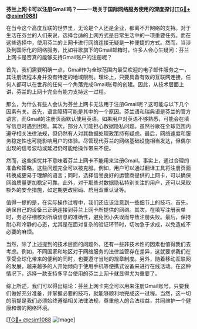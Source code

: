 **芬兰上网卡可以注册Gmail吗？——一场关于国际网络服务使用的深度探讨[[TG💪+ @esim1088](https://t.me/s/esim1088)]**

在当今这个高度互联的世界里，无论是个人还是企业，都离不开网络的支持。对于生活在芬兰的人们来说，选择合适的上网方式是日常生活中的一项重要任务。而在这些选择中，使用芬兰的上网卡进行网络连接无疑是一种便捷的方式。然而，当涉及到国际化的网络服务，比如谷歌旗下的Gmail邮箱时，许多人会心生疑问：芬兰上网卡是否真的能够支持Gmail账户的注册呢？

首先，我们需要明确一点，Gmail作为全球范围内最受欢迎的电子邮件服务之一，其注册流程本身并没有特定的地域限制。理论上，只要具备有效的互联网连接，任何人都可以在世界的任何一个角落完成Gmail账号的创建。因此，从技术层面上讲，芬兰的上网卡完全有能力支持这一过程。

那么，为什么有些人会认为芬兰上网卡无法用于注册Gmail呢？这可能与以下几个因素有关。首先，语言障碍可能是其中的一个原因。芬兰语和瑞典语是芬兰的官方语言，而Gmail的注册页面默认使用英语。如果用户对英语不够熟悉，可能会在填写信息时遇到困难。其次，部分人可能担心数据隐私问题。虽然谷歌在全球范围内遵守相关法律法规，但仍然有人对其数据处理政策持有疑虑。最后，网络速度和服务稳定性也可能影响用户的体验。尽管现代芬兰的网络基础设施相当发达，但偶尔出现的信号波动或延迟仍可能给操作带来不便。

然而，这些担忧并不意味着芬兰上网卡不能用来注册Gmail。事实上，通过合理的准备和策略，这些问题完全可以被克服。例如，用户可以通过翻译工具将注册页面转换成更易于理解的语言；同时，选择信誉良好的运营商提供的上网卡，可以确保网络质量更加稳定可靠。此外，对于那些对数据隐私特别关注的用户，还可以采取额外的安全措施，如定期更改密码、启用双重认证等。

值得一提的是，在实际操作过程中，我们还应该注意到一些细节上的技巧。首先，确保自己的设备已正确连接到芬兰上网卡所提供的网络。其次，在填写注册表单时，务必仔细核对所填信息的准确性，避免因小失误而导致注册失败。最后，保持耐心和冷静的心态，尤其是在面对复杂的验证环节时，切勿急于求成，以免造成不必要的麻烦。

当然，除了上述提到的技术层面的问题外，还有一些非技术性的因素也值得我们去考虑。例如，不同国家和地区对于网络服务的法律监管存在差异，这就要求我们在享受全球化带来的便利的同时，也要遵守当地的规章制度。另外，随着移动互联网的发展，越来越多的人开始倾向于使用手机等便携式设备来进行在线活动。在这种情况下，选择一款支持多平台使用的芬兰上网卡就显得尤为重要了。

综上所述，我们可以得出结论：芬兰上网卡完全可以用来注册Gmail账号。只要我们做好充分准备，并掌握必要的技巧，就能够顺利地完成这一过程。当然，这一切的前提是我们必须始终遵循相关法律法规，尊重他人的合法权益，共同维护一个健康和谐的网络环境。

[[TG💪+ @esim1088](https://t.me/s/esim1088) ![Image](https://i.postimg.cc/4NQfJmqS/Snipaste-2025-05-13-00-14-12.png)]